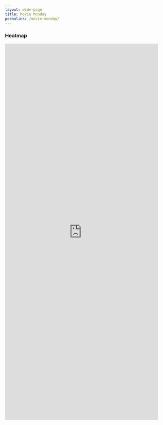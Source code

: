 ```yaml
---
layout: wide-page
title: Movie Monday
permalink: /movie-monday/
---
```


### Heatmap

<iframe style="border: none;" src="https://public.tableau.com/views/MovieMonday/Tabledash?:showVizHome=no&amp;:embed=true" width="100%" height="1235px"></iframe>
